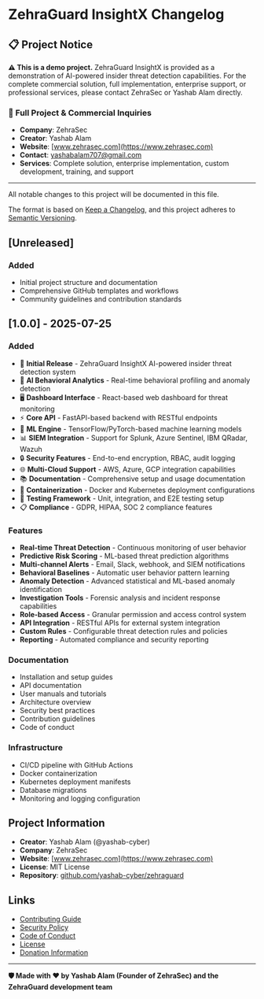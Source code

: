 # ZehraGuard InsightX Changelog

## 📋 Project Notice

**⚠️ This is a demo project.** ZehraGuard InsightX is provided as a demonstration of AI-powered insider threat detection capabilities. For the complete commercial solution, full implementation, enterprise support, or professional services, please contact ZehraSec or Yashab Alam directly.

### 🏢 Full Project & Commercial Inquiries
- **Company**: ZehraSec
- **Creator**: Yashab Alam
- **Website**: [www.zehrasec.com](https://www.zehrasec.com)
- **Contact**: yashabalam707@gmail.com
- **Services**: Complete solution, enterprise implementation, custom development, training, and support

---

All notable changes to this project will be documented in this file.

The format is based on [Keep a Changelog](https://keepachangelog.com/en/1.0.0/),
and this project adheres to [Semantic Versioning](https://semver.org/spec/v2.0.0.html).

## [Unreleased]

### Added
- Initial project structure and documentation
- Comprehensive GitHub templates and workflows
- Community guidelines and contribution standards

## [1.0.0] - 2025-07-25

### Added
- 🎉 **Initial Release** - ZehraGuard InsightX AI-powered insider threat detection system
- 🧠 **AI Behavioral Analytics** - Real-time behavioral profiling and anomaly detection
- 🖥️ **Dashboard Interface** - React-based web dashboard for threat monitoring
- ⚡ **Core API** - FastAPI-based backend with RESTful endpoints
- 🤖 **ML Engine** - TensorFlow/PyTorch-based machine learning models
- 📊 **SIEM Integration** - Support for Splunk, Azure Sentinel, IBM QRadar, Wazuh
- 🔒 **Security Features** - End-to-end encryption, RBAC, audit logging
- 🌐 **Multi-Cloud Support** - AWS, Azure, GCP integration capabilities
- 📚 **Documentation** - Comprehensive setup and usage documentation
- 🐳 **Containerization** - Docker and Kubernetes deployment configurations
- 🧪 **Testing Framework** - Unit, integration, and E2E testing setup
- 📋 **Compliance** - GDPR, HIPAA, SOC 2 compliance features

### Features
- **Real-time Threat Detection** - Continuous monitoring of user behavior
- **Predictive Risk Scoring** - ML-based threat prediction algorithms
- **Multi-channel Alerts** - Email, Slack, webhook, and SIEM notifications
- **Behavioral Baselines** - Automatic user behavior pattern learning
- **Anomaly Detection** - Advanced statistical and ML-based anomaly identification
- **Investigation Tools** - Forensic analysis and incident response capabilities
- **Role-based Access** - Granular permission and access control system
- **API Integration** - RESTful APIs for external system integration
- **Custom Rules** - Configurable threat detection rules and policies
- **Reporting** - Automated compliance and security reporting

### Documentation
- Installation and setup guides
- API documentation
- User manuals and tutorials
- Architecture overview
- Security best practices
- Contribution guidelines
- Code of conduct

### Infrastructure
- CI/CD pipeline with GitHub Actions
- Docker containerization
- Kubernetes deployment manifests
- Database migrations
- Monitoring and logging configuration

## Project Information

- **Creator**: Yashab Alam (@yashab-cyber)
- **Company**: ZehraSec
- **Website**: [www.zehrasec.com](https://www.zehrasec.com)
- **License**: MIT License
- **Repository**: [github.com/yashab-cyber/zehraguard](https://github.com/yashab-cyber/zehraguard)

## Links

- [Contributing Guide](CONTRIBUTING.md)
- [Security Policy](SECURITY.md)
- [Code of Conduct](CODE_OF_CONDUCT.md)
- [License](LICENSE)
- [Donation Information](DONATE.md)

---

**🛡️ Made with ❤️ by Yashab Alam (Founder of ZehraSec) and the ZehraGuard development team**
